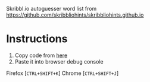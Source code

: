 Skribbl.io autoguesser
word list from https://github.com/skribbliohints/skribbliohints.github.io

# Instructions
1. Copy code from [here](https://raw.githubusercontent.com/thegamerx1/skribbl.io-hack/master/src/main.js)
2. Paste it into browser debug console

Firefox [`CTRL+SHIFT+K`] Chrome [`CTRL+SHIFT+J`]